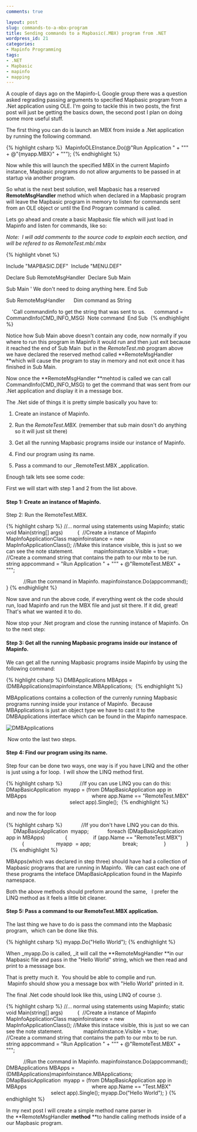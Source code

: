 ```yaml
---
comments: true

layout: post
slug: commands-to-a-mbx-program
title: Sending commands to a Mapbasic(.MBX) program from .NET
wordpress_id: 21
categories:
- Mapinfo Programming
tags:
- .NET
- Mapbasic
- mapinfo
- mapping
---
```


A couple of days ago on the Mapinfo-L Google group there was a question asked regrading passing arguments to specified Mapbasic program from a .Net application using OLE.
I'm going to tackle this in two posts, the first post will just be getting the basics down, the second post I plan on doing some more useful stuff.

The first thing you can do is launch an MBX from inside a .Net application by running the following command.

{% highlight csharp %}
    MapinfoOLEInstance.Do(@"Run Application " + "\"" + @"{myapp.MBX}" + "\"");
{% endhighlight %}

Now while this will launch the specified MBX in the current Mapinfo instance, Mapbasic programs do not allow arguments to be passed in at startup via another
program.  

So what is the next best solution, well Mapbasic has a reserved **RemoteMsgHandler** method which when declared in a Mapbasic program will leave the Mapbasic program in memory to listen for commands sent from an OLE object or until the End Program command is called.  

Lets go ahead and create a basic Mapbasic file which will just load in Mapinfo and listen for commands, like so:

_Note:  I will add comments to the source code to explain each section, and will be refered to as RemoteTest.mb/.mbx_

{% highlight vbnet %}

Include "MAPBASIC.DEF" 
Include "MENU.DEF" 

Declare Sub RemoteMsgHandler 
Declare Sub Main 

Sub Main
    ' We don't need to doing anything here.
End Sub  

Sub RemoteMsgHandler 
    Dim command as String 

    'Call commandinfo to get the string that was sent to us. 
    command = CommandInfo(CMD_INFO_MSG) 
    Note command 
End Sub 
{% endhighlight %}

Notice how Sub Main above doesn't contain any code, now normally if you where to run this program in Mapinfo
it would run and then just exit because it reached the end of Sub Main 
but in the _RemoteTest.mb_ program above we have declared the reserved method called **RemoteMsgHandler **which will cause the program to stay in memory and not exit once it has finished in Sub Main. 

Now once the **RemoteMsgHandler **mehtod is called we can call CommandInfo(CMD_INFO_MSG) to get the command that was sent from our .Net application and display it in a message box.

The .Net side of things it is pretty simple basically you have to:



	
  1. Create an instance of Mapinfo.

	
  2. Run the _RemoteTest.MBX._ (remember that sub main dosn't do anything so it will just sit there)

	
  3. Get all the running Mapbasic programs inside our instance of Mapinfo.

	
  4. Find our program using its name.

	
  5. Pass a command to our _RemoteTest.MBX _application.


Enough talk lets see some code:

First we will start with step 1 and 2 from the list above.


#### Step 1: Create an instance of Mapinfo.
Step 2: Run the RemoteTest.MBX.


{% highlight csharp %}
        //... normal using statements
        using Mapinfo;
        static void Main(string[] args) 
        { 
            //Create a instance of Mapinfo
            MapInfoApplicationClass mapinfoinstance = new MapInfoApplicationClass();
            //Make this instance visible, this is just so we can see the note statement. 
            mapinfoinstance.Visible = true; 
            //Create a command string that contains the path to our mbx to be run.
            string appcommand = "Run Application " + "\"" + @"RemoteTest.MBX" + "\""; 

            //Run the command in Mapinfo.
            mapinfoinstance.Do(appcommand);
        }
{% endhighlight %}

Now save and run the above code, if everything went ok the code should run, load Mapinfo and run the MBX file and just sit there.
If it did, great! That's what we wanted it to do.

Now stop your .Net program and close the running instance of Mapinfo.
On to the next step:


#### Step 3: Get all the running Mapbasic programs inside our instance of Mapinfo.


We can get all the running Mapbasic programs inside Mapinfo by using the following command:

{% highlight csharp %}
     DMBApplications MBApps = (DMBApplications)mapinfoinstance.MBApplications; 
{% endhighlight %}

MBApplications contains a collection of the currenly running Mapbasic programs running inside your instance of
Mapinfo.  Because MBApplications is just an object type we have to cast it to the DMBApplications interface which can be found in the Mapinfo namespace.


![DMBApplications](http://woostuff.files.wordpress.com/2009/02/objects.png)



 Now onto the last two steps.


#### Step 4: Find our program using its name.


Step four can be done two ways, one way is if you have LINQ and the other is just using a for loop.  I will show the LINQ method first.

{% highlight csharp %}
             //If you can use LINQ you can do this:
             DMapBasicApplication  myapp = (from DMapBasicApplication app in MBApps
                                            where app.Name == "RemoteTest.MBX"
                                            select app).Single();
 {% endhighlight %}

and now the for loop

{% highlight csharp %}
            //If you don't have LINQ you can do this.
            DMapBasicApplication  myapp;
            foreach (DMapBasicApplication app in MBApps) 
            { 
                if (app.Name == "RemoteTest.MBX") 
                { 
                    myapp  = app; 
                    break; 
                } 
            }  
 {% endhighlight %}

MBApps(which was declared in step three) should have had a collection of Mapbasic programs that are running in Mapinfo.  We can cast each one of these programs the inteface DMapBasicApplication found in the Mapinfo namespace. 

Both the above methods should preform around the same,   I prefer the LINQ method as it feels a little bit cleaner.


#### Step 5: Pass a command to our RemoteTest.MBX application.


The last thing we have to do is pass the command into the Mapbasic program,  which can be done like this.

{% highlight csharp %}
myapp.Do("Hello World");
{% endhighlight %}

When _myapp.Do is called, _it will call the **RemoteMsgHandler **in our Mapbasic file and pass in the "Hello World" string, which we then read and print to a messsage box.

That is pretty much it.  You should be able to complie and run.  Mapinfo should show you a message box with "Hello World" printed in it.

The final .Net code should look like this, using LINQ of course :).

{% highlight csharp %}
        //... normal using statements
        using Mapinfo;
        static void Main(string[] args) 
        { 
            //Create a instance of Mapinfo
            MapInfoApplicationClass mapinfoinstance = new MapInfoApplicationClass();
            //Make this instace visible, this is just so we can see the note statement. 
            mapinfoinstance.Visible = true; 
            //Create a command string that contains the path to our mbx to be run.
            string appcommand = "Run Application " + "\"" + @"RemoteTest.MBX" + "\""; 

            //Run the command in Mapinfo.
            mapinfoinstance.Do(appcommand);
            DMBApplications MBApps = (DMBApplications)mapinfoinstance.MBApplications; 
            DMapBasicApplication  myapp = (from DMapBasicApplication app in MBApps
                                            where app.Name == "Test.MBX"
                                            select app).Single();
            myapp.Do("Hello World");
        }
{% endhighlight %}

In my next post I will create a simple method name parser in the **RemoteMsgHandler **method** **to handle calling methods inside of a our Mapbasic program.
